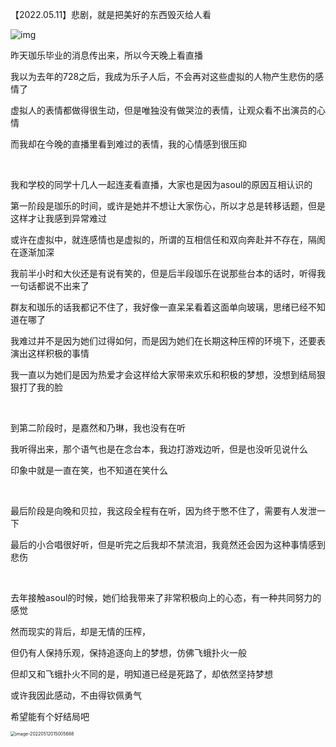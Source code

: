 【2022.05.11】悲剧，就是把美好的东西毁灭给人看

![img](https://i0.hdslb.com/bfs/album/446c9a02a78cb350d5bfccf4d7780332181b9332.jpg)

昨天珈乐毕业的消息传出来，所以今天晚上看直播

我以为去年的728之后，我成为乐子人后，不会再对这些虚拟的人物产生悲伤的感情了

虚拟人的表情都做得很生动，但是唯独没有做哭泣的表情，让观众看不出演员的心情

而我却在今晚的直播里看到难过的表情，我的心情感到很压抑

<br>

我和学校的同学十几人一起连麦看直播，大家也是因为asoul的原因互相认识的

第一阶段是珈乐的时间，或许是她并不想让大家伤心，所以才总是转移话题，但是这样才让我感到异常难过

或许在虚拟中，就连感情也是虚拟的，所谓的互相信任和双向奔赴并不存在，隔阂在逐渐加深

我前半小时和大伙还是有说有笑的，但是后半段珈乐在说那些台本的话时，听得我一句话都说不出来了

群友和珈乐的话我都记不住了，我好像一直呆呆看着这面单向玻璃，思绪已经不知道在哪了

我难过并不是因为她们过得如何，而是因为她们在长期这种压榨的环境下，还要表演出这样积极的事情

我一直以为她们是因为热爱才会这样给大家带来欢乐和积极的梦想，没想到结局狠狠打了我的脸

<br>

到第二阶段时，是嘉然和乃琳，我也没有在听

我听得出来，那个语气也是在念台本，我边打游戏边听，但是也没听见说什么

印象中就是一直在笑，也不知道在笑什么

<br>

最后阶段是向晚和贝拉，我这段全程有在听，因为终于憋不住了，需要有人发泄一下

最后的小合唱很好听，但是听完之后我却不禁流泪，我竟然还会因为这种事情感到悲伤

<br>

去年接触asoul的时候，她们给我带来了非常积极向上的心态，有一种共同努力的感觉

然而现实的背后，却是无情的压榨，

但仍有人保持乐观，保持追逐向上的梦想，仿佛飞蛾扑火一般

但却又和飞蛾扑火不同的是，明知道已经是死路了，却依然坚持梦想

或许我因此感动，不由得钦佩勇气

希望能有个好结局吧



<img src="https://i0.hdslb.com/bfs/album/b1ad857d134d2a8deb9f8e4bfda336a9f99ed3d2.png" alt="image-20220512015005688" style="zoom:50%;" />

